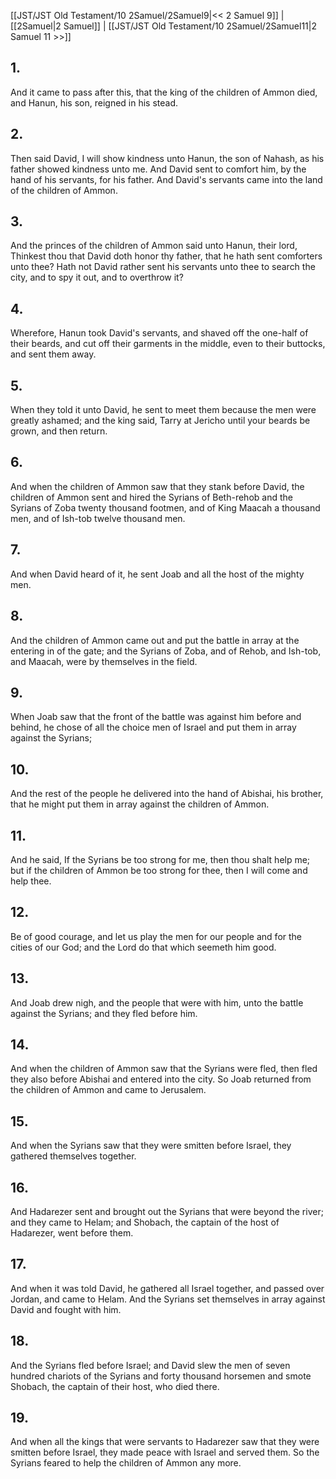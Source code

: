 [[JST/JST Old Testament/10 2Samuel/2Samuel9|<< 2 Samuel 9]] | [[2Samuel|2 Samuel]] | [[JST/JST Old Testament/10 2Samuel/2Samuel11|2 Samuel 11 >>]]
## 1.
And it came to pass after this, that the king of the children of Ammon died, and Hanun, his son, reigned in his stead.
## 2.
Then said David, I will show kindness unto Hanun, the son of Nahash, as his father showed kindness unto me. And David sent to comfort him, by the hand of his servants, for his father. And David\'s servants came into the land of the children of Ammon.
## 3.
And the princes of the children of Ammon said unto Hanun, their lord, Thinkest thou that David doth honor thy father, that he hath sent comforters unto thee? Hath not David rather sent his servants unto thee to search the city, and to spy it out, and to overthrow it?
## 4.
Wherefore, Hanun took David\'s servants, and shaved off the one-half of their beards, and cut off their garments in the middle, even to their buttocks, and sent them away.
## 5.
When they told it unto David, he sent to meet them because the men were greatly ashamed; and the king said, Tarry at Jericho until your beards be grown, and then return.
## 6.
And when the children of Ammon saw that they stank before David, the children of Ammon sent and hired the Syrians of Beth-rehob and the Syrians of Zoba twenty thousand footmen, and of King Maacah a thousand men, and of Ish-tob twelve thousand men.
## 7.
And when David heard of it, he sent Joab and all the host of the mighty men.
## 8.
And the children of Ammon came out and put the battle in array at the entering in of the gate; and the Syrians of Zoba, and of Rehob, and Ish-tob, and Maacah, were by themselves in the field.
## 9.
When Joab saw that the front of the battle was against him before and behind, he chose of all the choice men of Israel and put them in array against the Syrians;
## 10.
And the rest of the people he delivered into the hand of Abishai, his brother, that he might put them in array against the children of Ammon.
## 11.
And he said, If the Syrians be too strong for me, then thou shalt help me; but if the children of Ammon be too strong for thee, then I will come and help thee.
## 12.
Be of good courage, and let us play the men for our people and for the cities of our God; and the Lord do that which seemeth him good.
## 13.
And Joab drew nigh, and the people that were with him, unto the battle against the Syrians; and they fled before him.
## 14.
And when the children of Ammon saw that the Syrians were fled, then fled they also before Abishai and entered into the city. So Joab returned from the children of Ammon and came to Jerusalem.
## 15.
And when the Syrians saw that they were smitten before Israel, they gathered themselves together.
## 16.
And Hadarezer sent and brought out the Syrians that were beyond the river; and they came to Helam; and Shobach, the captain of the host of Hadarezer, went before them.
## 17.
And when it was told David, he gathered all Israel together, and passed over Jordan, and came to Helam. And the Syrians set themselves in array against David and fought with him.
## 18.
And the Syrians fled before Israel; and David slew the men of seven hundred chariots of the Syrians and forty thousand horsemen and smote Shobach, the captain of their host, who died there.
## 19.
And when all the kings that were servants to Hadarezer saw that they were smitten before Israel, they made peace with Israel and served them. So the Syrians feared to help the children of Ammon any more.

